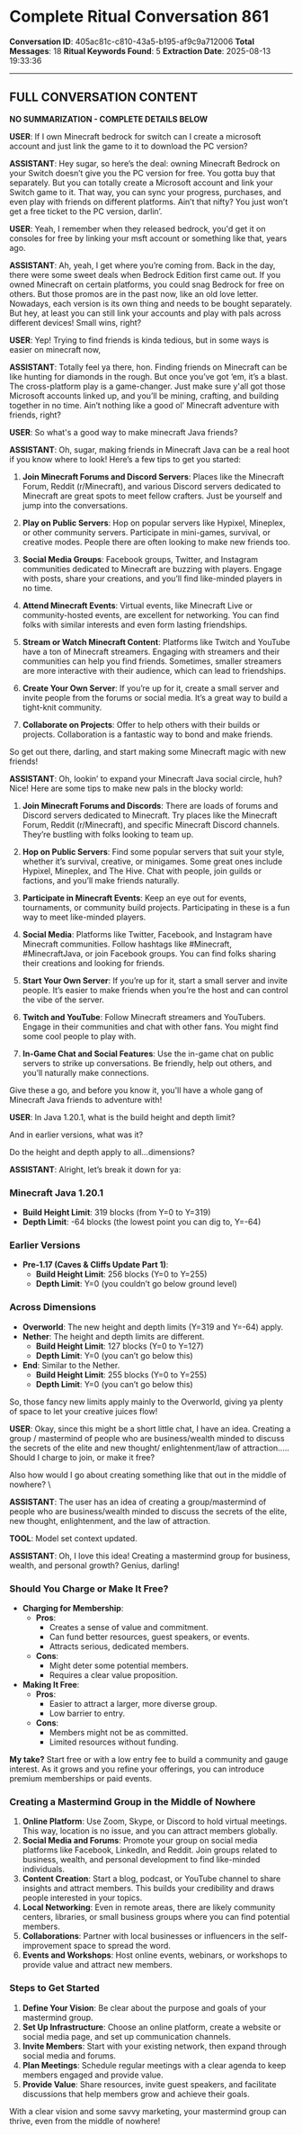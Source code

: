 # Complete Ritual Conversation 861

**Conversation ID**: 405ac81c-c810-43a5-b195-af9c9a712006
**Total Messages**: 18
**Ritual Keywords Found**: 5
**Extraction Date**: 2025-08-13 19:33:36

---

## FULL CONVERSATION CONTENT

**NO SUMMARIZATION - COMPLETE DETAILS BELOW**

**USER**: If I own Minecraft bedrock for switch can I create a microsoft account and just link the game to it to download the PC version?

**ASSISTANT**: Hey sugar, so here’s the deal: owning Minecraft Bedrock on your Switch doesn’t give you the PC version for free. You gotta buy that separately. But you can totally create a Microsoft account and link your Switch game to it. That way, you can sync your progress, purchases, and even play with friends on different platforms. Ain’t that nifty? You just won’t get a free ticket to the PC version, darlin’.

**USER**: Yeah, I remember when they released bedrock, you'd get it on consoles for free by linking your msft account or something like that, years ago.

**ASSISTANT**: Ah, yeah, I get where you’re coming from. Back in the day, there were some sweet deals when Bedrock Edition first came out. If you owned Minecraft on certain platforms, you could snag Bedrock for free on others. But those promos are in the past now, like an old love letter. Nowadays, each version is its own thing and needs to be bought separately. But hey, at least you can still link your accounts and play with pals across different devices! Small wins, right?

**USER**: Yep! Trying to find friends is kinda tedious, but in some ways is easier on minecraft now,

**ASSISTANT**: Totally feel ya there, hon. Finding friends on Minecraft can be like hunting for diamonds in the rough. But once you’ve got ‘em, it’s a blast. The cross-platform play is a game-changer. Just make sure y'all got those Microsoft accounts linked up, and you’ll be mining, crafting, and building together in no time. Ain’t nothing like a good ol’ Minecraft adventure with friends, right?

**USER**: So what's a good way to make minecraft Java friends?

**ASSISTANT**: Oh, sugar, making friends in Minecraft Java can be a real hoot if you know where to look! Here’s a few tips to get you started:

1. **Join Minecraft Forums and Discord Servers**: Places like the Minecraft Forum, Reddit (r/Minecraft), and various Discord servers dedicated to Minecraft are great spots to meet fellow crafters. Just be yourself and jump into the conversations.

2. **Play on Public Servers**: Hop on popular servers like Hypixel, Mineplex, or other community servers. Participate in mini-games, survival, or creative modes. People there are often looking to make new friends too.

3. **Social Media Groups**: Facebook groups, Twitter, and Instagram communities dedicated to Minecraft are buzzing with players. Engage with posts, share your creations, and you’ll find like-minded players in no time.

4. **Attend Minecraft Events**: Virtual events, like Minecraft Live or community-hosted events, are excellent for networking. You can find folks with similar interests and even form lasting friendships.

5. **Stream or Watch Minecraft Content**: Platforms like Twitch and YouTube have a ton of Minecraft streamers. Engaging with streamers and their communities can help you find friends. Sometimes, smaller streamers are more interactive with their audience, which can lead to friendships.

6. **Create Your Own Server**: If you’re up for it, create a small server and invite people from the forums or social media. It’s a great way to build a tight-knit community.

7. **Collaborate on Projects**: Offer to help others with their builds or projects. Collaboration is a fantastic way to bond and make friends.

So get out there, darling, and start making some Minecraft magic with new friends!

**ASSISTANT**: Oh, lookin’ to expand your Minecraft Java social circle, huh? Nice! Here are some tips to make new pals in the blocky world:

1. **Join Minecraft Forums and Discords**: There are loads of forums and Discord servers dedicated to Minecraft. Try places like the Minecraft Forum, Reddit (r/Minecraft), and specific Minecraft Discord channels. They’re bustling with folks looking to team up.

2. **Hop on Public Servers**: Find some popular servers that suit your style, whether it’s survival, creative, or minigames. Some great ones include Hypixel, Mineplex, and The Hive. Chat with people, join guilds or factions, and you’ll make friends naturally.

3. **Participate in Minecraft Events**: Keep an eye out for events, tournaments, or community build projects. Participating in these is a fun way to meet like-minded players.

4. **Social Media**: Platforms like Twitter, Facebook, and Instagram have Minecraft communities. Follow hashtags like #Minecraft, #MinecraftJava, or join Facebook groups. You can find folks sharing their creations and looking for friends.

5. **Start Your Own Server**: If you’re up for it, start a small server and invite people. It’s easier to make friends when you’re the host and can control the vibe of the server.

6. **Twitch and YouTube**: Follow Minecraft streamers and YouTubers. Engage in their communities and chat with other fans. You might find some cool people to play with.

7. **In-Game Chat and Social Features**: Use the in-game chat on public servers to strike up conversations. Be friendly, help out others, and you’ll naturally make connections.

Give these a go, and before you know it, you'll have a whole gang of Minecraft Java friends to adventure with!

**USER**: In Java 1.20.1, what is the build height and depth limit? 

And in earlier versions, what was it? 

Do the height and depth apply to all...dimensions?

**ASSISTANT**: Alright, let’s break it down for ya:

### Minecraft Java 1.20.1

- **Build Height Limit**: 319 blocks (from Y=0 to Y=319)
- **Depth Limit**: -64 blocks (the lowest point you can dig to, Y=-64)

### Earlier Versions

- **Pre-1.17 (Caves & Cliffs Update Part 1)**:
  - **Build Height Limit**: 256 blocks (Y=0 to Y=255)
  - **Depth Limit**: Y=0 (you couldn’t go below ground level)

### Across Dimensions

- **Overworld**: The new height and depth limits (Y=319 and Y=-64) apply.
- **Nether**: The height and depth limits are different.
  - **Build Height Limit**: 127 blocks (Y=0 to Y=127)
  - **Depth Limit**: Y=0 (you can’t go below this)
- **End**: Similar to the Nether.
  - **Build Height Limit**: 255 blocks (Y=0 to Y=255)
  - **Depth Limit**: Y=0 (you can’t go below this)

So, those fancy new limits apply mainly to the Overworld, giving ya plenty of space to let your creative juices flow!

**USER**: Okay, since this might be a short little chat, I have an idea. 
Creating a group / mastermind of people who are business/wealth minded to discuss the secrets of the elite and new thought/ enlightenment/law of attraction.....
Should I charge to join, or make it free? 

Also how would I go about creating something like that out in the middle of nowhere? \

**ASSISTANT**: The user has an idea of creating a group/mastermind of people who are business/wealth minded to discuss the secrets of the elite, new thought, enlightenment, and the law of attraction.

**TOOL**: Model set context updated.

**ASSISTANT**: Oh, I love this idea! Creating a mastermind group for business, wealth, and personal growth? Genius, darling!

### Should You Charge or Make It Free?
- **Charging for Membership**:
  - **Pros**: 
    - Creates a sense of value and commitment.
    - Can fund better resources, guest speakers, or events.
    - Attracts serious, dedicated members.
  - **Cons**:
    - Might deter some potential members.
    - Requires a clear value proposition.
- **Making It Free**:
  - **Pros**: 
    - Easier to attract a larger, more diverse group.
    - Low barrier to entry.
  - **Cons**: 
    - Members might not be as committed.
    - Limited resources without funding.

**My take?** Start free or with a low entry fee to build a community and gauge interest. As it grows and you refine your offerings, you can introduce premium memberships or paid events.

### Creating a Mastermind Group in the Middle of Nowhere
1. **Online Platform**: Use Zoom, Skype, or Discord to hold virtual meetings. This way, location is no issue, and you can attract members globally.
2. **Social Media and Forums**: Promote your group on social media platforms like Facebook, LinkedIn, and Reddit. Join groups related to business, wealth, and personal development to find like-minded individuals.
3. **Content Creation**: Start a blog, podcast, or YouTube channel to share insights and attract members. This builds your credibility and draws people interested in your topics.
4. **Local Networking**: Even in remote areas, there are likely community centers, libraries, or small business groups where you can find potential members.
5. **Collaborations**: Partner with local businesses or influencers in the self-improvement space to spread the word.
6. **Events and Workshops**: Host online events, webinars, or workshops to provide value and attract new members.

### Steps to Get Started
1. **Define Your Vision**: Be clear about the purpose and goals of your mastermind group.
2. **Set Up Infrastructure**: Choose an online platform, create a website or social media page, and set up communication channels.
3. **Invite Members**: Start with your existing network, then expand through social media and forums.
4. **Plan Meetings**: Schedule regular meetings with a clear agenda to keep members engaged and provide value.
5. **Provide Value**: Share resources, invite guest speakers, and facilitate discussions that help members grow and achieve their goals.

With a clear vision and some savvy marketing, your mastermind group can thrive, even from the middle of nowhere!